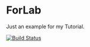 # ForLab
Just an example for my Tutorial.


[![Build Status](https://travis-ci.org/jxr60931/ForLab.svg?branch=master)](https://travis-ci.org/jxr60931/ForLab)
